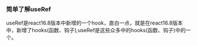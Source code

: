 ### 简单了解useRef

useRef是react16.8版本中新增的一个hook，直白一点，就是在react16.8版本中，新增了hooks(函数、钩子),useRef是这些众多中的hooks(函数、钩子)中的一个。

